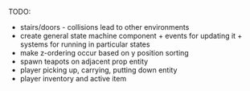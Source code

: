 TODO:
* stairs/doors - collisions lead to other environments
* create general state machine component + events for updating it + systems for running in particular states
* make z-ordering occur based on y position sorting
* spawn teapots on adjacent prop entity
* player picking up, carrying, putting down entity
* player inventory and active item
